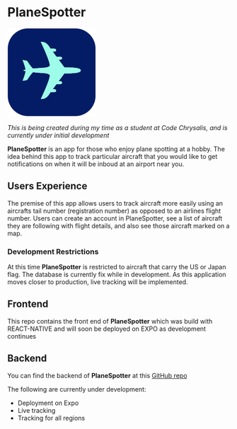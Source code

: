 # PlaneSpotter

![airplane icon](./assets/plane.png)

_This is being created during my time as a student at Code Chrysalis, and is currently under initial development_

**PlaneSpotter** is an app for those who enjoy plane spotting at a hobby. The idea behind this app to track particular aircraft that you would like to get notifications on when it will be inboud at an airport near you.

## Users Experience

The premise of this app allows users to track aircraft more easily using an aircrafts tail number (registration number) as opposed to an airlines flight number. Users can create an account in PlaneSpotter, see a list of aircraft they are following with flight details, and also see those aircraft marked on a map.

### Development Restrictions

At this time **PlaneSpotter** is restricted to aircraft that carry the US or Japan flag. The database is currently fix while in development. As this application moves closer to production, live tracking will be implemented.

## Frontend

This repo contains the front end of **PlaneSpotter** which was build with REACT-NATIVE and will soon be deployed on EXPO as development continues

## Backend

You can find the backend of **PlaneSpotter** at this [GitHub repo](https://github.com/jmcraineydev/plane_spotter)

The following are currently under development:

- Deployment on Expo
- Live tracking
- Tracking for all regions
